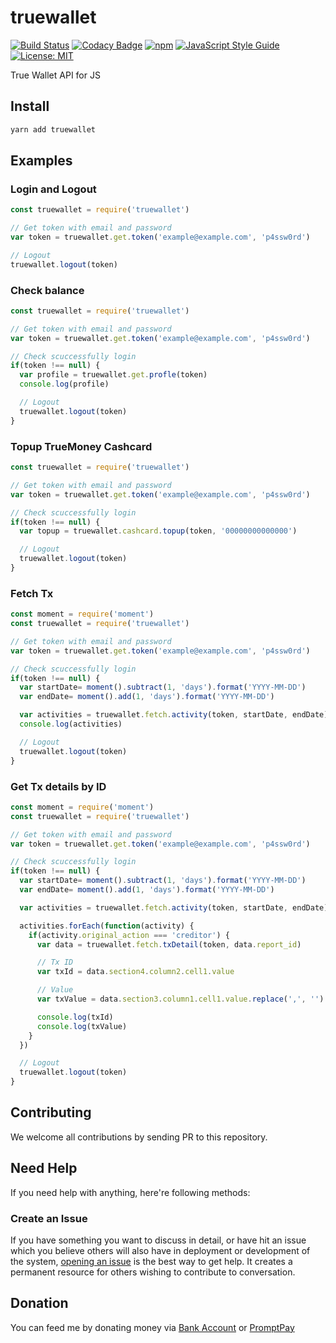 truewallet
==========

[![Build Status](https://travis-ci.org/rayriffy/truewallet.svg?branch=master)](https://travis-ci.org/rayriffy/truewallet)
[![Codacy Badge](https://api.codacy.com/project/badge/Grade/89a51596e35441998bee1025c0363143)](https://www.codacy.com/app/rayriffy/truewallet?utm_source=github.com&amp;utm_medium=referral&amp;utm_content=rayriffy/truewallet&amp;utm_campaign=Badge_Grade)
[![npm](https://img.shields.io/npm/v/truewallet.svg)](https://www.npmjs.com/package/truewallet)
[![JavaScript Style Guide](https://cdn.rawgit.com/standard/standard/master/badge.svg)](https://github.com/standard/standard)
[![License: MIT](https://img.shields.io/badge/License-MIT-blue.svg)](https://opensource.org/licenses/MIT)

True Wallet API for JS

Install
-------

```bash
yarn add truewallet
```

Examples
--------

### Login and Logout

```javascript
const truewallet = require('truewallet')

// Get token with email and password
var token = truewallet.get.token('example@example.com', 'p4ssw0rd')

// Logout
truewallet.logout(token)
```

### Check balance

```javascript
const truewallet = require('truewallet')

// Get token with email and password
var token = truewallet.get.token('example@example.com', 'p4ssw0rd')

// Check scuccessfully login
if(token !== null) {
  var profile = truewallet.get.profle(token)
  console.log(profile)

  // Logout
  truewallet.logout(token)
}
```

### Topup TrueMoney Cashcard

```javascript
const truewallet = require('truewallet')

// Get token with email and password
var token = truewallet.get.token('example@example.com', 'p4ssw0rd')

// Check scuccessfully login
if(token !== null) {
  var topup = truewallet.cashcard.topup(token, '00000000000000')

  // Logout
  truewallet.logout(token)
}
```

### Fetch Tx

```javascript
const moment = require('moment')
const truewallet = require('truewallet')

// Get token with email and password
var token = truewallet.get.token('example@example.com', 'p4ssw0rd')

// Check scuccessfully login
if(token !== null) {
  var startDate= moment().subtract(1, 'days').format('YYYY-MM-DD')
  var endDate= moment().add(1, 'days').format('YYYY-MM-DD')

  var activities = truewallet.fetch.activity(token, startDate, endDate)
  console.log(activities)

  // Logout
  truewallet.logout(token)
}
```

### Get Tx details by ID

```javascript
const moment = require('moment')
const truewallet = require('truewallet')

// Get token with email and password
var token = truewallet.get.token('example@example.com', 'p4ssw0rd')

// Check scuccessfully login
if(token !== null) {
  var startDate= moment().subtract(1, 'days').format('YYYY-MM-DD')
  var endDate= moment().add(1, 'days').format('YYYY-MM-DD')

  var activities = truewallet.fetch.activity(token, startDate, endDate)

  activities.forEach(function(activity) {
    if(activity.original_action === 'creditor') {
      var data = truewallet.fetch.txDetail(token, data.report_id)

      // Tx ID
      var txId = data.section4.column2.cell1.value

      // Value
      var txValue = data.section3.column1.cell1.value.replace(',', '')

      console.log(txId)
      console.log(txValue)
    }
  })

  // Logout
  truewallet.logout(token)
}
```

Contributing
------------

We welcome all contributions by sending PR to this repository.

Need Help
---------

If you need help with anything, here're following methods:

### Create an Issue

If you have something you want to discuss in detail, or have hit an issue which you believe others will also have in deployment or development of the system, [opening an issue](https://github.com/rayriffy/truewallet/issues) is the best way to get help. It creates a permanent resource for others wishing to contribute to conversation.

Donation
--------

You can feed me by donating money via [Bank Account](https://storage.rayriffy.com/files/image/BANK_ACCOUNT.png) or [PromptPay](https://storage.rayriffy.com/files/image/PROMPTPAY.png)
